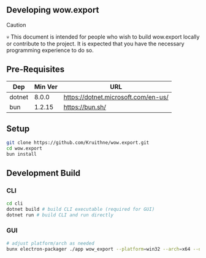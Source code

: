 ## Developing wow.export

> [!CAUTION]
> 💀 This document is intended for people who wish to build wow.export locally or contribute to the project. It is expected that you have the necessary programming experience to do so.

## Pre-Requisites

| Dep | Min Ver | URL |
| --- | --- | --- |
| dotnet | 8.0.0 | https://dotnet.microsoft.com/en-us/ |
| bun | 1.2.15 | https://bun.sh/ |

## Setup

```bash
git clone https://github.com/Kruithne/wow.export.git
cd wow.export
bun install
```

## Development Build
### CLI

```bash
cd cli
dotnet build # build CLI executable (required for GUI)
dotnet run # build CLI and run directly
```

### GUI

```bash
# adjust platform/arch as needed
bunx electron-packager ./app wow_export --platform=win32 --arch=x64 --out=dist/ --overwrite
```